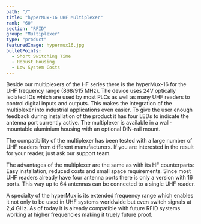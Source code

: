 ```yaml
---
path: "/"
title: "hyperMux-16 UHF Multiplexer"
rank: "60"
section: "RFID"
group: "Multiplexer"
type: "product"
featuredImage: hypermux16.jpg
bulletPoints:
  - Short Switching Time
  - Robust Housing
  - Low System Costs
---
```

Beside our multiplexers of the HF series there is the hyperMux-16 for the UHF frequency range (868/915 MHz). The device uses 24V optically isolated IOs which are used by most PLCs as well as many UHF readers to control digital inputs and outputs. This makes the integration of the multiplexer into industrial applications even easier. To give the user enough feedback during installation of the product it has four LEDs to indicate the antenna port currently active. The multiplexer is available in a wall-mountable aluminium housing with an optional DIN-rail mount.

The compatibility of the multiplexer has been tested with a large number of UHF readers from different manufacturers. If you are interested in the result for your reader, just ask our support team.

The advantages of the multiplexer are the same as with its HF counterparts: Easy installation, reduced costs and small space requirements. Since most UHF readers already have four antenna ports there is only a version with 16 ports. This way up to 64 antennas can be connected to a single UHF reader.

A specialty of the hyperMux is its extended frequency range which enables it not only to be used in UHF systems worldwide but even switch signals at 2,4 GHz. As of today it is already compatible with future RFID systems working at higher frequencies making it truely future proof.
